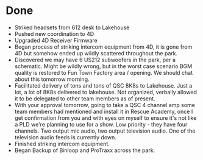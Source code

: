 # Done
- Striked headsets from 612 desk to Lakehouse
- Pushed new coordination to 4D
- Upgraded 4D Receiver Firmware
- Began process of striking intercom equipment from 4D, it is gone from 4D but somehow ended up wildly scattered throughout the park.
- Discovered we may have 6 US212 subwoofers in the park, per a schematic. Might be wildly wrong, but in the worst case scenario BGM quality is restored to Fun Town Factory area / opening. We should chat about this tomorrow morning.
- Facilitated delivery of tons and tons of QSC 8K8s to Lakehouse. Just a lot, a lot of 8K8s delivered to lakehouse. Not organized, verbally allowed it to be delegated to other team members as of present.
- With your approval tomorrow, going to take a QSC 4 channel amp some team members had mentioned and install it in Rescue Academy, once I get confirmation from you and with eyes on myself to ensure it's not like a PLD we're planning to use for a show. Low priority - they have four channels. Two output mic audio, two output television audio. One of the television audio feeds is currently down.
- Finished striking intercom equipment.
- Began Backup of Binloop and ProTraxx across the park.
